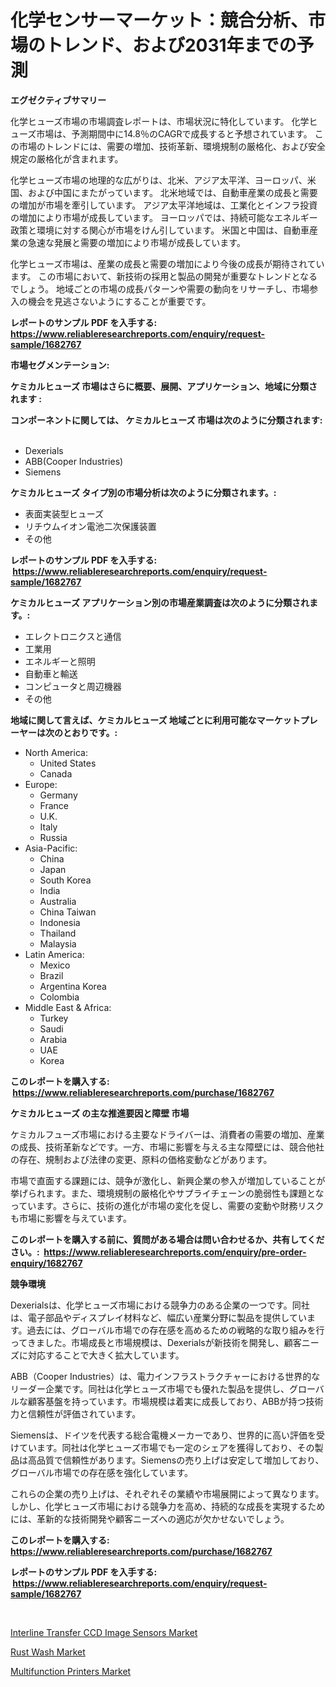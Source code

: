 <p><h1>化学センサーマーケット：競合分析、市場のトレンド、および2031年までの予測</h1></p><p><strong>エグゼクティブサマリー</strong></p>
<p><p>化学ヒューズ市場の市場調査レポートは、市場状況に特化しています。 化学ヒューズ市場は、予測期間中に14.8％のCAGRで成長すると予想されています。 この市場のトレンドには、需要の増加、技術革新、環境規制の厳格化、および安全規定の厳格化が含まれます。</p><p>化学ヒューズ市場の地理的な広がりは、北米、アジア太平洋、ヨーロッパ、米国、および中国にまたがっています。 北米地域では、自動車産業の成長と需要の増加が市場を牽引しています。 アジア太平洋地域は、工業化とインフラ投資の増加により市場が成長しています。 ヨーロッパでは、持続可能なエネルギー政策と環境に対する関心が市場をけん引しています。 米国と中国は、自動車産業の急速な発展と需要の増加により市場が成長しています。</p><p>化学ヒューズ市場は、産業の成長と需要の増加により今後の成長が期待されています。 この市場において、新技術の採用と製品の開発が重要なトレンドとなるでしょう。 地域ごとの市場の成長パターンや需要の動向をリサーチし、市場参入の機会を見逃さないようにすることが重要です。</p></p>
<p><strong>レポートのサンプル PDF を入手する: <a href="https://www.reliableresearchreports.com/enquiry/request-sample/1682767">https://www.reliableresearchreports.com/enquiry/request-sample/1682767</a></strong></p>
<p><strong>市場セグメンテーション:</strong></p>
<p><strong> ケミカルヒューズ 市場はさらに概要、展開、アプリケーション、地域に分類されます :</strong></p>
<p><strong>コンポーネントに関しては、 ケミカルヒューズ 市場は次のように分類されます: &nbsp;</strong></p>
<p><ul><li>Dexerials</li><li>ABB(Cooper Industries)</li><li>Siemens</li></ul></p>
<p><strong> ケミカルヒューズ タイプ別の市場分析は次のように分類されます。:</strong></p>
<p><ul><li>表面実装型ヒューズ</li><li>リチウムイオン電池二次保護装置</li><li>その他</li></ul></p>
<p><strong>レポートのサンプル PDF を入手する: &nbsp;<a href="https://www.reliableresearchreports.com/enquiry/request-sample/1682767">https://www.reliableresearchreports.com/enquiry/request-sample/1682767</a></strong></p>
<p><strong> ケミカルヒューズ アプリケーション別の市場産業調査は次のように分類されます。:</strong></p>
<p><ul><li>エレクトロニクスと通信</li><li>工業用</li><li>エネルギーと照明</li><li>自動車と輸送</li><li>コンピュータと周辺機器</li><li>その他</li></ul></p>
<p><strong>地域に関して言えば、ケミカルヒューズ 地域ごとに利用可能なマーケットプレーヤーは次のとおりです。:</strong></p>
<p><ul>
    <li>
        North America:
        <ul>
            <li>United States</li>
            <li>Canada</li>
        </ul>
    </li>
    <li>
        Europe:
        <ul>
            <li>Germany</li>
            <li>France</li>
            <li>U.K.</li>
            <li>Italy</li>
            <li>Russia</li>
        </ul>
    </li>
    <li>
        Asia-Pacific:
        <ul>
            <li>China</li>
            <li>Japan</li>
            <li>South Korea</li>
            <li>India</li>
            <li>Australia</li>
            <li>China Taiwan</li>
            <li>Indonesia</li>
            <li>Thailand</li>
            <li>Malaysia</li>
        </ul>
    </li>
    <li>
        Latin America:
        <ul>
            <li>Mexico</li>
            <li>Brazil</li>
            <li>Argentina Korea</li>
            <li>Colombia</li>
        </ul>
    </li>
    <li>
        Middle East & Africa:
        <ul>
            <li>Turkey</li>
            <li>Saudi</li>
            <li>Arabia</li>
            <li>UAE</li>
            <li>Korea</li>
        </ul>
    </li>
    </ul></p>
<p><strong>このレポートを購入する: &nbsp;<a href="https://www.reliableresearchreports.com/purchase/1682767">https://www.reliableresearchreports.com/purchase/1682767</a></strong></p>
<p><strong>ケミカルヒューズ の主な推進要因と障壁 市場</strong></p>
<p><p>ケミカルフューズ市場における主要なドライバーは、消費者の需要の増加、産業の成長、技術革新などです。一方、市場に影響を与える主な障壁には、競合他社の存在、規制および法律の変更、原料の価格変動などがあります。</p><p>市場で直面する課題には、競争が激化し、新興企業の参入が増加していることが挙げられます。また、環境規制の厳格化やサプライチェーンの脆弱性も課題となっています。さらに、技術の進化が市場の変化を促し、需要の変動や財務リスクも市場に影響を与えています。</p></p>
<p><strong>このレポートを購入する前に、質問がある場合は問い合わせるか、共有してください。:&nbsp; <a href="https://www.reliableresearchreports.com/enquiry/pre-order-enquiry/1682767">https://www.reliableresearchreports.com/enquiry/pre-order-enquiry/1682767</a></strong></p>
<p><strong>競争環境</strong></p>
<p><p>Dexerialsは、化学ヒューズ市場における競争力のある企業の一つです。同社は、電子部品やディスプレイ材料など、幅広い産業分野に製品を提供しています。過去には、グローバル市場での存在感を高めるための戦略的な取り組みを行ってきました。市場成長と市場規模は、Dexerialsが新技術を開発し、顧客ニーズに対応することで大きく拡大しています。</p><p>ABB（Cooper Industries）は、電力インフラストラクチャーにおける世界的なリーダー企業です。同社は化学ヒューズ市場でも優れた製品を提供し、グローバルな顧客基盤を持っています。市場規模は着実に成長しており、ABBが持つ技術力と信頼性が評価されています。</p><p>Siemensは、ドイツを代表する総合電機メーカーであり、世界的に高い評価を受けています。同社は化学ヒューズ市場でも一定のシェアを獲得しており、その製品は高品質で信頼性があります。Siemensの売り上げは安定して増加しており、グローバル市場での存在感を強化しています。</p><p>これらの企業の売り上げは、それぞれその業績や市場展開によって異なります。しかし、化学ヒューズ市場における競争力を高め、持続的な成長を実現するためには、革新的な技術開発や顧客ニーズへの適応が欠かせないでしょう。</p></p>
<p><strong>このレポートを購入する: &nbsp; <a href="https://www.reliableresearchreports.com/purchase/1682767">https://www.reliableresearchreports.com/purchase/1682767</a></strong></p>
<p><strong>レポートのサンプル PDF を入手する: &nbsp;<a href="https://www.reliableresearchreports.com/enquiry/request-sample/1682767">https://www.reliableresearchreports.com/enquiry/request-sample/1682767</a></strong><strong></strong></p>
<p>&nbsp;</p>
<p><p><a href="https://view.publitas.com/reportprime-1/insights-into-interline-transfer-ccd-image-sensors-market-size-analysing-market-share-trends-and-growth-from-2023-to-2030/">Interline Transfer CCD Image Sensors Market</a></p><p><a href="https://github.com/Angelnienowdseej3e45z3p8c/Market-Research-Report-List-1/blob/main/rust-wash-market.md">Rust Wash Market</a></p><p><a href="https://view.publitas.com/reportprime-1/insights-into-multifunction-printers-market-size-analysing-market-share-trends-and-growth-from-2023-to-2030/">Multifunction Printers Market</a></p></p>
